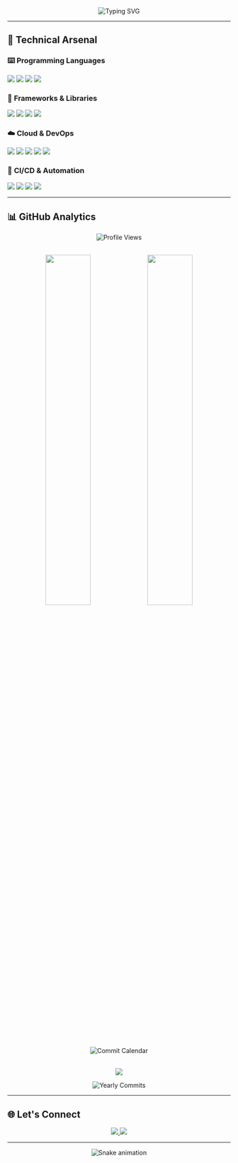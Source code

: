 <div align="center">
  <img src="https://readme-typing-svg.herokuapp.com?font=Fira+Code&size=26&duration=4000&pause=1000&color=00F7FF&center=true&vCenter=true&width=435&lines=Hi+%F0%9F%91%8B%2C+I'm+Abrar+Ahmed;Cloud+%26+DevOps+Architect;Full+Stack+Developer;Open+Source+Contributor" alt="Typing SVG" />
</div>

---

## 🔧 Technical Arsenal

### ⌨️ **Programming Languages**
<p>
  <img src="https://img.shields.io/badge/Java-%23ED8B00.svg?style=for-the-badge&logo=openjdk&logoColor=white" />
  <img src="https://img.shields.io/badge/Python-3670A0?style=for-the-badge&logo=python&logoColor=ffdd54" />
  <img src="https://img.shields.io/badge/JavaScript-%23323330.svg?style=for-the-badge&logo=javascript&logoColor=%23F7DF1E" />
  <img src="https://img.shields.io/badge/TypeScript-%23007ACC.svg?style=for-the-badge&logo=typescript&logoColor=white" />
</p>

### 🧩 **Frameworks & Libraries**
<p>
  <img src="https://img.shields.io/badge/Spring-%236DB33F.svg?style=for-the-badge&logo=spring&logoColor=white" />
  <img src="https://img.shields.io/badge/.NET-512BD4?style=for-the-badge&logo=dotnet&logoColor=white" />
  <img src="https://img.shields.io/badge/Angular-DD0031?style=for-the-badge&logo=angular&logoColor=white" />
  <img src="https://img.shields.io/badge/React-%2320232a.svg?style=for-the-badge&logo=react&logoColor=%2361DAFB" />
</p>

### ☁️ **Cloud & DevOps**
<p>
  <img src="https://img.shields.io/badge/AWS-%23FF9900.svg?style=for-the-badge&logo=amazon-aws&logoColor=white" />
  <img src="https://img.shields.io/badge/GCP-%234285F4.svg?style=for-the-badge&logo=google-cloud&logoColor=white" />
  <img src="https://img.shields.io/badge/Kubernetes-%23326ce5.svg?style=for-the-badge&logo=kubernetes&logoColor=white" />
  <img src="https://img.shields.io/badge/Docker-%230db7ed.svg?style=for-the-badge&logo=docker&logoColor=white" />
  <img src="https://img.shields.io/badge/Terraform-%235835CC.svg?style=for-the-badge&logo=terraform&logoColor=white" />
</p>

### 🚀 **CI/CD & Automation**
<p>
  <img src="https://img.shields.io/badge/Jenkins-%232C5263.svg?style=for-the-badge&logo=jenkins&logoColor=white" />
  <img src="https://img.shields.io/badge/GitHub_Actions-%232671E5.svg?style=for-the-badge&logo=githubactions&logoColor=white" />
  <img src="https://img.shields.io/badge/Argo_CD-%23EF7B4D.svg?style=for-the-badge" />
  <img src="https://img.shields.io/badge/Ansible-%231A1918.svg?style=for-the-badge&logo=ansible&logoColor=white" />
</p>

---

## 📊 GitHub Analytics

<div align="center">
  
  ![Profile Views](https://komarev.com/ghpvc/?username=abrar2030&color=00F7FF&label=PROFILE+VIEWS&style=for-the-badge)
  
  <br>
  
  <div>
    <img width="45%" src="https://github-readme-stats.vercel.app/api?username=abrar2030&show_icons=true&theme=nightowl&count_private=true&include_all_commits=true&hide_border=true" />
    <img width="45%" src="https://github-readme-stats.vercel.app/api/top-langs/?username=abrar2030&layout=compact&theme=nightowl&hide_border=true&langs_count=8" />
  </div>
  
  <br>
  
  ![Commit Calendar](https://github-readme-activity-graph.vercel.app/graph?username=abrar2030&theme=react-dark&hide_border=true&area=true&custom_title=Commit+Calendar)
  
  <br>
  
  <img src="https://github-readme-streak-stats.herokuapp.com/?user=abrar2030&theme=nightowl&hide_border=true" />
  
  <br>
  
  ![Yearly Commits](https://img.shields.io/badge/2023_Commits-1572-blueviolet?style=for-the-badge&logo=github)

</div>

---

## 🌐 Let's Connect

<div align="center">
  <a href="https://linkedin.com/in/abrar2030" target="_blank">
    <img src="https://img.shields.io/badge/-LinkedIn-0077B5?style=for-the-badge&logo=linkedin&logoColor=white" />
  </a>
  <a href="https://www.hackerrank.com/abrar2030" target="_blank">
    <img src="https://img.shields.io/badge/-HackerRank-00EA64?style=for-the-badge&logo=HackerRank&logoColor=black" />
  </a>
</div>

---

<div align="center">
  <img src="https://raw.githubusercontent.com/abrar2030/abrar2030/main/snake.svg" alt="Snake animation" />
</div>
